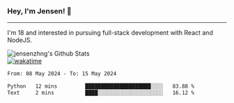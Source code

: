 ### Hey, I'm Jensen! 👋

---

I'm 18 and interested in pursuing full-stack development with React and NodeJS.

![jensenzhng's Github Stats](https://github-readme-stats.vercel.app/api?username=jensenzhng&theme=dark&show_icons=true&count_private=true)
<br />
[![wakatime](https://wakatime.com/badge/user/cbfc263d-3611-4e36-8278-8fad45fe3f62.svg)](https://wakatime.com/@cbfc263d-3611-4e36-8278-8fad45fe3f62)

<!--START_SECTION:waka-->

```txt
From: 08 May 2024 - To: 15 May 2024

Python   12 mins         █████████████████████░░░░   83.88 %
Text     2 mins          ████░░░░░░░░░░░░░░░░░░░░░   16.12 %
```

<!--END_SECTION:waka-->
